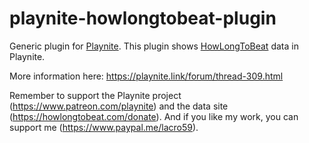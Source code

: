 # playnite-howlongtobeat-plugin
Generic plugin for [Playnite](https://playnite).
This plugin shows [HowLongToBeat](https://howlongtobeat.com/) data in Playnite. 

More information here: https://playnite.link/forum/thread-309.html

Remember to support the Playnite project (https://www.patreon.com/playnite) and the data site (https://howlongtobeat.com/donate).
And if you like my work, you can support me (https://www.paypal.me/lacro59). 

